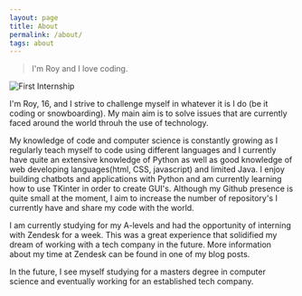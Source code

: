 ```yaml
---
layout: page
title: About
permalink: /about/
tags: about
---
```

> I'm Roy and I love coding.

<div id="about-image">
    <img href="images/me.jpeg" alt="First Internship"/>
    <br>
</div>

I'm Roy, 16, and I strive to challenge myself in whatever it is I do (be it coding or snowboarding). My main aim is to solve issues that are currently faced around the world throuh the use of technology.

My knowledge of code and computer science is constantly growing as I regularly teach myself to code using different languages and I currently have quite an extensive knowledge of Python as well as good knowledge of web developing languages(html, CSS, javascript) and limited Java. I enjoy building chatbots and applications with Python and am currently learning how to use TKinter in order to create GUI's. Although my Github presence is quite small at the moment, I aim to increase the number of repository's I currently have and share my code with the world. 

I am currently studying for my A-levels and had the opportunity of interning with Zendesk for a week. This was a great experience that solidified my dream of working with a tech company in the future. More information about my time at Zendesk can be found in one of my blog posts.  

In the future, I see myself studying for a masters degree in computer science and eventually working for an established tech company.
